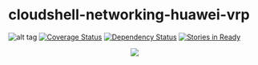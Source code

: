 # cloudshell-networking-huawei-vrp
![alt tag](https://travis-ci.org/QualiSystems/Huawei-VRP-Shell.svg?branch=dev)
[![Coverage Status](https://coveralls.io/repos/github/QualiSystems/Huawei-VRP-Shell/badge.svg?branch=dev)](https://coveralls.io/github/QualiSystems/Huawei-VRP-Shell?branch=dev)
[![Dependency Status](https://dependencyci.com/github/QualiSystems/Huawei-VRP-Shell/badge)](https://dependencyci.com/github/QualiSystems/Huawei-VRP-Shell)
[![Stories in Ready](https://badge.waffle.io/QualiSystems/Huawei-VRP-Shell.svg?label=ready&title=Ready)](http://waffle.io/QualiSystems/Huawei-VRP-Shell)

<p align="center">
<img src="https://github.com/QualiSystems/devguide_source/raw/master/logo.png"></img>
</p>